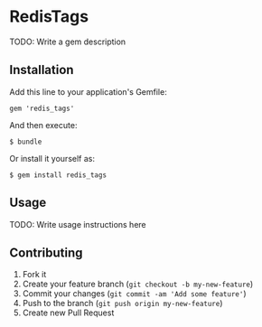 # RedisTags

TODO: Write a gem description

## Installation

Add this line to your application's Gemfile:

    gem 'redis_tags'

And then execute:

    $ bundle

Or install it yourself as:

    $ gem install redis_tags

## Usage

TODO: Write usage instructions here

## Contributing

1. Fork it
2. Create your feature branch (`git checkout -b my-new-feature`)
3. Commit your changes (`git commit -am 'Add some feature'`)
4. Push to the branch (`git push origin my-new-feature`)
5. Create new Pull Request
